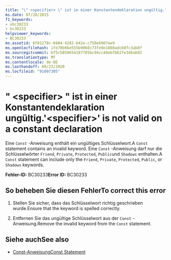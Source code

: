 ```yaml
---
title: "\" <specifier> \" ist in einer Konstantendeklaration ungültig."
ms.date: 07/20/2015
f1_keywords:
- vbc30233
- bc30233
helpviewer_keywords:
- BC30233
ms.assetid: 6f01278c-0404-4282-b42e-c750e6907ee9
ms.openlocfilehash: 1fe70b66e555b9068c73fe9e1808adcb8fc3ab8f
ms.sourcegitcommit: bf5c5850654187705bc94cc40ebfb62fe346ab02
ms.translationtype: MT
ms.contentlocale: de-DE
ms.lasthandoff: 09/23/2020
ms.locfileid: "91097305"
---
```

# <a name="specifier-is-not-valid-on-a-constant-declaration"></a><span data-ttu-id="047b7-102">" \<specifier> " ist in einer Konstantendeklaration ungültig.</span><span class="sxs-lookup"><span data-stu-id="047b7-102">'\<specifier>' is not valid on a constant declaration</span></span>

<span data-ttu-id="047b7-103">Eine `Const` -Anweisung enthält ein ungültiges Schlüsselwort.</span><span class="sxs-lookup"><span data-stu-id="047b7-103">A `Const` statement contains an invalid keyword.</span></span> <span data-ttu-id="047b7-104">Eine `Const` -Anweisung darf nur die Schlüsselwörter `Friend`, `Private`, `Protected`, `Public`und `Shadows` enthalten.</span><span class="sxs-lookup"><span data-stu-id="047b7-104">A `Const` statement can include only the `Friend`, `Private`, `Protected`, `Public`, or `Shadows` keywords.</span></span>  
  
 <span data-ttu-id="047b7-105">**Fehler-ID:** BC30233</span><span class="sxs-lookup"><span data-stu-id="047b7-105">**Error ID:** BC30233</span></span>  
  
## <a name="to-correct-this-error"></a><span data-ttu-id="047b7-106">So beheben Sie diesen Fehler</span><span class="sxs-lookup"><span data-stu-id="047b7-106">To correct this error</span></span>  
  
1. <span data-ttu-id="047b7-107">Stellen Sie sicher, dass das Schlüsselwort richtig geschrieben wurde.</span><span class="sxs-lookup"><span data-stu-id="047b7-107">Ensure that the keyword is spelled correctly.</span></span>  
  
2. <span data-ttu-id="047b7-108">Entfernen Sie das ungültige Schlüsselwort aus der `Const` -Anweisung.</span><span class="sxs-lookup"><span data-stu-id="047b7-108">Remove the invalid keyword from the `Const` statement.</span></span>  
  
## <a name="see-also"></a><span data-ttu-id="047b7-109">Siehe auch</span><span class="sxs-lookup"><span data-stu-id="047b7-109">See also</span></span>

- [<span data-ttu-id="047b7-110">Const-Anweisung</span><span class="sxs-lookup"><span data-stu-id="047b7-110">Const Statement</span></span>](../language-reference/statements/const-statement.md)

